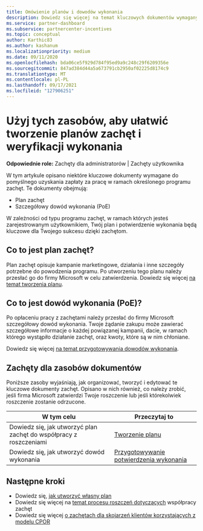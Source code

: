 ```yaml
---
title: Omówienie planów i dowodów wykonania
description: Dowiedz się więcej na temat kluczowych dokumentów wymaganych przez zachęty, w tym planu zachęt do współpracy oświadczeń i szczegółowego potwierdzenia wykonania (PoE).
ms.service: partner-dashboard
ms.subservice: partnercenter-incentives
ms.topic: conceptual
author: Karthic83
ms.author: kashanum
ms.localizationpriority: medium
ms.date: 09/11/2020
ms.openlocfilehash: bda06ce5f929d784f95ed9a9c248c29f6209356e
ms.sourcegitcommit: 847ad384d44a5a673791cb2950af02225d8174c9
ms.translationtype: MT
ms.contentlocale: pl-PL
ms.lasthandoff: 09/17/2021
ms.locfileid: "127906251"
---
```

# <a name="use-these-resources-to-help-you-create-incentives-plans-and-proofs-of-execution"></a>Użyj tych zasobów, aby ułatwić tworzenie planów zachęt i weryfikacji wykonania

**Odpowiednie role:** Zachęty dla administratorów | Zachęty użytkownika

W tym artykule opisano niektóre kluczowe dokumenty wymagane do pomyślnego uzyskania zapłaty za pracę w ramach określonego programu zachęt. Te dokumenty obejmują:

- Plan zachęt
- Szczegółowy dowód wykonania (PoE)

W zależności od typu programu zachęt, w ramach których jesteś zarejestrowanym użytkownikiem, Twój plan i potwierdzenie wykonania będą kluczowe dla Twojego sukcesu dzięki zachętom.

## <a name="what-is-an-incentives-plan"></a>Co to jest plan zachęt?

Plan zachęt opisuje kampanie marketingowe, działania i inne szczegóły potrzebne do powodzenia programu. Po utworzeniu tego planu należy przesłać go do firmy Microsoft w celu zatwierdzenia. Dowiedz się więcej [na temat tworzenia planu](incentives-create-your-plan.md).

## <a name="what-is-a-proof-of-execution-poe"></a>Co to jest dowód wykonania (PoE)?

Po opłaceniu pracy z zachętami należy przesłać do firmy Microsoft szczegółowy dowód wykonania. Twoje żądanie zakupu może zawierać szczegółowe informacje o każdej powiązanej kampanii, dacie, w ramach którego wystąpiło działanie zachęt, oraz kwoty, które są w nim chłoniane. 

Dowiedz się więcej [na temat przygotowywania dowodów wykonania](incentives-prepare-your-proof-of-execution.md).

## <a name="incentives-document-resources"></a>Zachęty dla zasobów dokumentów

Poniższe zasoby wyjaśniają, jak organizować, tworzyć i edytować te kluczowe dokumenty zachęt. Opisano w nich również, co należy zrobić, jeśli firma Microsoft zatwierdzi Twoje roszczenie lub jeśli którekolwiek roszczenie zostanie odrzucone.

|  **W tym celu**  |  **Przeczytaj to**  |
|--------------|-----------|
| Dowiedz się, jak utworzyć plan zachęt do współpracy z roszczeniami | [Tworzenie planu](incentives-create-your-plan.md)  |
Dowiedz się, jak utworzyć dowód wykonania | [Przygotowywanie potwierdzenia wykonania](incentives-prepare-your-proof-of-execution.md)  |

## <a name="next-steps"></a>Następne kroki

- Dowiedz się, [jak utworzyć własny plan](incentives-create-your-plan.md)
- Dowiedz się więcej na [temat procesu roszczeń dotyczących](claims-overview.md) współpracy zachęt
- Dowiedz się więcej [o zachętach dla skojarzeń klientów korzystających z modelu CPOR](submit-osa-claim.md)
